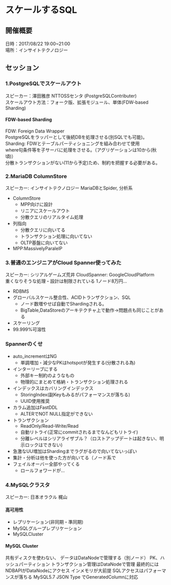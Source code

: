 # スケールするSQL

## 開催概要
日時：2017/08/22 19:00~21:00  
場所：インサイトテクノロジー

## セッション

### 1.PostgreSQLでスケールアウト
スピーカー：澤田雅彦 NTTOSSセンタ (PostgreSQLContributer)  
スケールアウト方法：フォーク版、拡張モジュール、単体(FDW-based Sharding)
#### FDW-based Sharding
FDW: Foreign Data Wrapper  
PostgreSQLをラッパーとして後続DBを処理させる(別SQLでも可能)。  
Sharding: FDWとテーブルパーティショニングを組み合わせて使用  
where句条件等を子サーバに処理をさせる。（アグリゲーションは10から(秋頃)）  
分散トランザクションがない(11から予定)ため、制約を把握する必要がある。


### 2.MariaDB ColumnStore
スピーカー: インサイトテクノロジー
MariaDBとSpider, 分析系
* ColumnStore  
  * MPP向けに設計
  * リニアにスケールアウト
  * 分散クエリのリアルタイム処理
* 列指向
  * 分散クエリに向いてる
  * トランザクション処理に向いてない
  * OLTP基盤に向いてない
* MPP:MassivelyParalelP


### 3.普通のエンジニアがCloud Spanner使ってみた
スピーカー: シリアルゲームズ荒井
CloudSpanner: GoogleCloudPlatform  
重くなりそうな処理・設計は制限されている
1ノード8万円…
* RDBMS
* グローバルスケール整合性、ACIDトランザクション、SQL  
  * ノード数増やせば自動でShardingされる。
  *  BigTable,DataStoreのアーキテクチャ上で動作→問題点も同じことがある
* スケーリング
* 99.999%可溶性
### Spannerのくせ
* auto_incrementはNG
  * 単調増加・減少なPKはhotspotが発生する(分散される為)
* インターリーブにする
  * 外部キー制約のようなもの
  * 物理的にまとめて格納・トランザクション処理される
* インデックスはカバリングインデックス
  * StoringIndex(副Keyもみるがパフォーマンスが落ちる)
  * UUID使用推奨
* カラム追加はFastDDL
  * ALTERでNOT NULL指定ができない
* トランザクション
  * ReadOnly/Read-Write/Read
  * 自動リトライ(正常にcommitされるまでなんどもリトライ)
  * 分離レベルはシリアライザブル？（ロストアップデートは起きない、明示ロックはできない)
* 急激なUU増加はShardingまでラグがるので向いてないっぽい
* 集計・分析は他を使った方が向いてる（ノード系で
* フェイルオーバー全部やってくる
  * ロールフォワードが…


### 4.MySQLクラスタ
スピーカー: 日本オラクル 梶山
#### 高可用性
* レプリケーション(非同期・準同期)
* MySQLグループレプリケーション
* MySQLCluster

#### MySQL Cluster
共有ディスクを使わない、
データはDataNodeで管理する（別ノード）
PK、ハッシュパーティション
トランザクション管理はDataNodeで管理
最終的にはNDBAPIがDataNodeにアクセス
インメモリが大前提
SQLアクセスはパフォーマンスが落ちる
MySQL5.7 JSON Type でGeneratedColumnに対応
